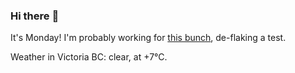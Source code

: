 ### Hi there :wave:

It's Monday! I'm probably working for [this bunch](https://github.com/kohofinancial), de-flaking a test.

Weather in Victoria BC: clear, at +7°C.
